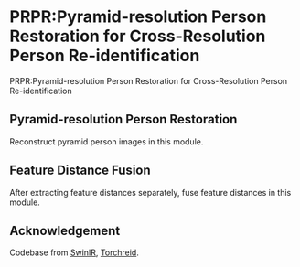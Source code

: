 # PRPR:Pyramid-resolution Person Restoration for Cross-Resolution Person Re-identification
PRPR:Pyramid-resolution Person Restoration for Cross-Resolution Person Re-identification

## Pyramid-resolution Person Restoration
Reconstruct pyramid person images in this module.

## Feature Distance Fusion
After extracting feature distances separately, fuse feature distances in this module.



## Acknowledgement
Codebase from [SwinIR](https://github.com/JingyunLiang/SwinIR), [Torchreid](https://github.com/KaiyangZhou/deep-person-reid).
